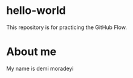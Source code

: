 # hello-world
This repository is for practicing the GitHub Flow.
# About me 

My name is demi moradeyi
